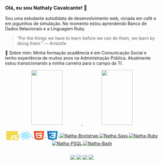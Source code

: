 ### Olá, eu sou Nathaly Cavalcante! 👋
Sou uma estudante autodidata de desenvolvimento web, viciada em café e em joguinhos de simulação. No momento estou aprendendo Banco de Dados Relacionais e a Linguagem Ruby.

> “For the things we have to learn before we can do them, we learn by doing them.” ― Aristotle
 
🌸 Sobre mim: Minha formação acadêmcia é em Comunicação Social e tenho experiência de muitos anos na Administração Pública. Atualmente estou transicionando a minha carreira para o campo da TI.
  
<div align="center">
  <a href="https://github.com/NathalyCavalcante">
  <img height="180em" width="45%" src="https://github-readme-stats.vercel.app/api?username=NathalyCavalcante&show_icons=true&theme=panda&include_all_commits=true&count_private=true"/>
  <img height="180em" width="45%" src="https://github-readme-stats.vercel.app/api/top-langs/?username=NathalyCavalcante&layout=compact&langs_count=7&theme=panda"/>
</div>
<div style="display: inline_block" align="center"><br>
  <img align="center" alt="Natha-Js" height="30" width="40" src="https://raw.githubusercontent.com/devicons/devicon/master/icons/javascript/javascript-plain.svg">
  <img align="center" alt="Natha-React" height="30" width="40" src="https://raw.githubusercontent.com/devicons/devicon/master/icons/react/react-original.svg">
  <img align="center" alt="Natha-HTML" height="30" width="40" src="https://raw.githubusercontent.com/devicons/devicon/master/icons/html5/html5-original.svg">
  <img align="center" alt="Natha-CSS" height="30" width="40" src="https://raw.githubusercontent.com/devicons/devicon/master/icons/css3/css3-original.svg">
  <img align="center" alt="Natha-Bootstrap" height="30" width="40" src="https://cdn.jsdelivr.net/gh/devicons/devicon/icons/bootstrap/bootstrap-plain.svg">
  <img align="center" alt="Natha-Sass" height="30" width="40" src="https://cdn.jsdelivr.net/gh/devicons/devicon/icons/sass/sass-original.svg">
  <img align="center" alt="Natha-Ruby" height="30" width="40" src="https://cdn.jsdelivr.net/gh/devicons/devicon/icons/ruby/ruby-original-wordmark.svg">
  <img align="center" alt="Natha-PSQL" height="30" width="40" src="https://cdn.jsdelivr.net/gh/devicons/devicon/icons/postgresql/postgresql-original.svg">
  <img align="center" alt="Natha-Bash" height="30" width="40" src="https://cdn.jsdelivr.net/gh/devicons/devicon/icons/bash/bash-original.svg">
</div>
  
  ##
  
<div align="center"> 
  <a href="https://instagram.com/natha.ly83" target="_blank"><img src="https://img.shields.io/badge/-Instagram-%23E4405F?style=for-the-badge&logo=instagram&logoColor=white" target="_blank"></a>
  <a href = "mailto:cavalcantenathaly@gmail.com"><img src="https://img.shields.io/badge/-Gmail-%23333?style=for-the-badge&logo=gmail&logoColor=white" target="_blank"></a>
  <a href="https://twitter.com/nathaly_cvlcnt" target="_blank"><img src="https://img.shields.io/badge/Twitter-1DA1F2?style=for-the-badge&logo=twitter&logoColor=white"></a> 
  <a href="https://codepen.io/nathaly_ylahtan" target="_blank"><img src="https://img.shields.io/badge/Codepen-000000?style=for-the-badge&logo=codepen&logoColor=white"></a> 
</div>


